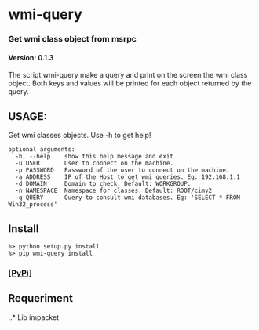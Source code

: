 # wmi-query
### Get wmi class object from msrpc
#### Version: 0.1.3

The script wmi-query make a query and print on the screen the wmi class object.
Both keys and values will be printed for each object returned by the query.

## USAGE:
Get wmi classes objects. Use -h to get help!

```
optional arguments:
  -h, --help    show this help message and exit
  -u USER       User to connect on the machine.
  -p PASSWORD   Password of the user to connect on the machine.
  -a ADDRESS    IP of the Host to get wmi queries. Eg: 192.168.1.1
  -d DOMAIN     Domain to check. Default: WORKGROUP.
  -n NAMESPACE  Namespace for classes. Default: ROOT/cimv2
  -q QUERY      Query to consult wmi databases. Eg: 'SELECT * FROM Win32_process'
```

## Install
```
%> python setup.py install
%> pip wmi-query install
```
### [\[PyPi\]](https://pypi.python.org/pypi/wmi-query "wmi-query on PyPi")

## Requeriment
..* Lib impacket
